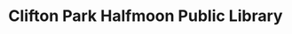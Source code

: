 ---
layout: repo
title: "Clifton Park Halfmoon Public Library"
id: 19360
permalink: repos/19360/
---